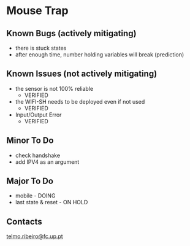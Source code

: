 # Mouse Trap

## Known Bugs (actively mitigating)
- there is stuck states
- after enough time, number holding variables will break (prediction)

## Known Issues (not actively mitigating)
- the sensor is not 100% reliable
    - VERIFIED
- the WIFI-SH needs to be deployed even if not used
    - VERIFIED
- Input/Output Error
    - VERIFIED

## Minor To Do
- check handshake
- add IPV4 as an argument

## Major To Do
- mobile - DOING
- last state \& reset - ON HOLD 

## Contacts
telmo.ribeiro@fc.up.pt